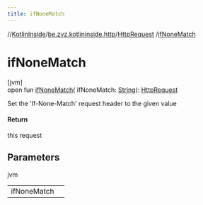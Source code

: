 ```yaml
---
title: ifNoneMatch
---
```

//[KotlinInside](../../../index.html)/[be.zvz.kotlininside.http](../index.html)/[HttpRequest](index.html)
/[ifNoneMatch](if-none-match.html)

# ifNoneMatch

[jvm]\
open fun [ifNoneMatch](if-none-match.html)(
ifNoneMatch: [String](https://docs.oracle.com/javase/7/docs/api/java/lang/String.html)): [HttpRequest](index.html)

Set the 'If-None-Match' request header to the given value

#### Return

this request

## Parameters

jvm

| | |
|---|---|
| ifNoneMatch |  |




